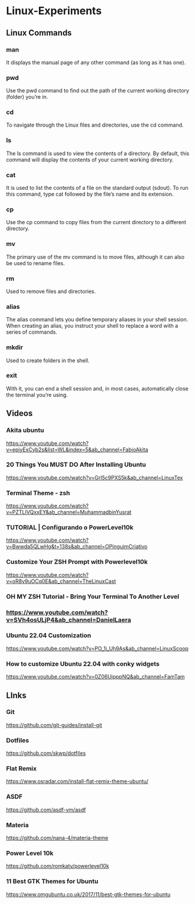 # Linux-Experiments


## Linux Commands

### man
It displays the manual page of any other command (as long as it has one).

### pwd
Use the pwd command to find out the path of the current working directory (folder) you’re in.

### cd
To navigate through the Linux files and directories, use the cd command.

### ls
The ls command is used to view the contents of a directory. By default, this command will display the contents of your current working directory.

### cat
It is used to list the contents of a file on the standard output (sdout). To run this command, type cat followed by the file’s name and its extension.

### cp
Use the cp command to copy files from the current directory to a different directory.

### mv
The primary use of the mv command is to move files, although it can also be used to rename files.

### rm
Used to remove files and directories. 

### alias
The alias command lets you define temporary aliases in your shell session. When creating an alias, you instruct your shell to replace a word with a series of commands.

### mkdir
Used to create folders in the shell.

### exit
With it, you can end a shell session and, in most cases, automatically close the terminal you’re using.


## Videos

### Akita ubuntu
https://www.youtube.com/watch?v=epiyExCyb2s&list=WL&index=5&ab_channel=FabioAkita

### 20 Things You MUST DO After Installing Ubuntu
https://www.youtube.com/watch?v=GrI5c9PXS5k&ab_channel=LinuxTex

### Terminal Theme - zsh
https://www.youtube.com/watch?v=PZTLIVQxxEY&ab_channel=MuhammadbinYusrat

### TUTORIAL | Configurando o PowerLevel10k
https://www.youtube.com/watch?v=Bwwda5QLwHg&t=138s&ab_channel=OPinguimCriativo

### Customize Your ZSH Prompt with Powerlevel10k
https://www.youtube.com/watch?v=oR8v9uOCq0E&ab_channel=TheLinuxCast

### OH MY ZSH Tutorial - Bring Your Terminal To Another Level
### https://www.youtube.com/watch?v=SVh4osULjP4&ab_channel=DanielLaera

### Ubuntu 22.04 Customization
https://www.youtube.com/watch?v=PO_1i_Uh9As&ab_channel=LinuxScoop

### How to customize Ubuntu 22.04 with conky widgets
https://www.youtube.com/watch?v=0Z06UjpppNQ&ab_channel=FamTam

## LInks

### Git
https://github.com/git-guides/install-git

### Dotfiles
https://github.com/skwp/dotfiles

### Flat Remix
https://www.osradar.com/install-flat-remix-theme-ubuntu/

### ASDF
https://github.com/asdf-vm/asdf

### Materia
https://github.com/nana-4/materia-theme

### Power Level 10k
https://github.com/romkatv/powerlevel10k

### 11 Best GTK Themes for Ubuntu
https://www.omgubuntu.co.uk/2017/11/best-gtk-themes-for-ubuntu
